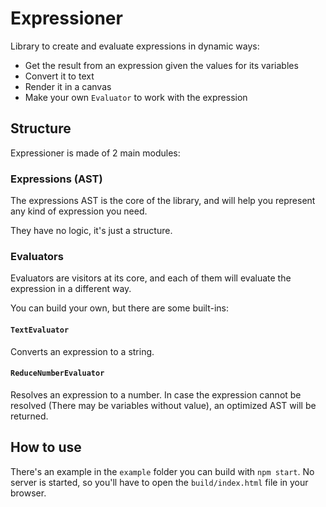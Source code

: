 # Expressioner

Library to create and evaluate expressions in dynamic ways:

- Get the result from an expression given the values for its variables
- Convert it to text
- Render it in a canvas
- Make your own `Evaluator` to work with the expression

## Structure

Expressioner is made of 2 main modules:

### Expressions (AST)

The expressions AST is the core of the library, and will help you represent any kind of expression you need.

They have no logic, it's just a structure.

### Evaluators

Evaluators are visitors at its core, and each of them will evaluate the expression in a different way.

You can build your own, but there are some built-ins:

#### `TextEvaluator`

Converts an expression to a string.

#### `ReduceNumberEvaluator`

Resolves an expression to a number.
In case the expression cannot be resolved (There may be variables without value), an optimized AST will be returned.

## How to use

There's an example in the `example` folder you can build with `npm start`.
No server is started, so you'll have to open the `build/index.html` file in your browser.

